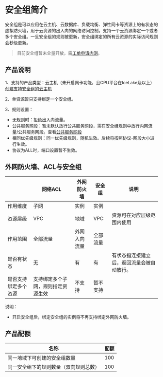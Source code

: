 # 安全组简介


安全组是可以应用在云主机、云数据库、负载均衡、弹性网卡等资源上的有状态的虚拟防火墙，用于云资源的出入向的网络访问控制。支持一个云资源绑定一个或者多个安全组。一旦安全组的规则被更新，安全组绑定的所有云资源的实际访问规则会秒级更新。

> 目前安全组暂未全量开放，需[工单申请内测](https://console.ucloud.cn/uaccount/work_ticket/create)。

## 产品说明

1、支持的产品类型：云主机（未开启网卡功能，且CPU平台在IceLake及以上）    [创建支持安全组的云主机](https://docs.ucloud.cn/vpc/guide/secgroup?id=%e5%88%9b%e5%bb%ba%e6%94%af%e6%8c%81%e5%ae%89%e5%85%a8%e7%bb%84%e7%9a%84%e4%ba%91%e4%b8%bb%e6%9c%ba)

2、单资源暂只支持绑定一个安全组。

3、规则设置：

- 无规则时：拒绝出入向流量。
- 公共服务网段：暂未默认放行公共服务网段，需在安全组规则中放行内网流量/公共服务网段。查看[公共服务网段](https://docs.ucloud.cn/vpc/limit)
- 相同优先级规则：同一优先级规则，随机生效。后续将按照协议-网段大小进行生效。
- 协议为ALL时，端口设置暂不生效。

## 外网防火墙、ACL与安全组

||网络ACL|外网防火墙|安全组|说明|
|---|---|---|---|---|
|作用维度|子网|实例|实例||
|资源层级|VPC|地域|VPC|资源可在对应层级范围内使用|
|作用范围|全部流量|外网入向流量|全部流量|
|是否有状态|无|有|有|有状态指连接建立后，返回流量会被自动放行。|
|是否支持绑定多个资源|支持绑定多个子网，规则指定资源生效|不支持|暂不支持|

说明：

- 开启安全组后，绑定安全组的实例将不再支持绑定外网防火墙。

## 产品配额

|名称|配额|
|---|---|
|同一地域下可创建的安全组数量|100|
|同一安全组下的规则数量（双向规则总数）|100|








